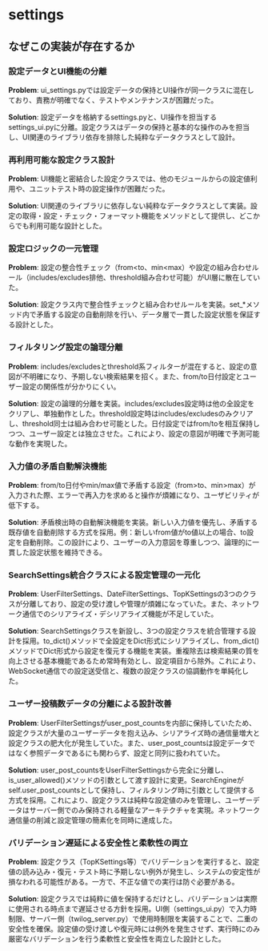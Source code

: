 # settings

## なぜこの実装が存在するか

### 設定データとUI機能の分離
**Problem**: ui_settings.pyでは設定データの保持とUI操作が同一クラスに混在しており、責務が明確でなく、テストやメンテナンスが困難だった。

**Solution**: 設定データを格納するsettings.pyと、UI操作を担当するsettings_ui.pyに分離。設定クラスはデータの保持と基本的な操作のみを担当し、UI関連のライブラリ依存を排除した純粋なデータクラスとして設計。

### 再利用可能な設定クラス設計
**Problem**: UI機能と密結合した設定クラスでは、他のモジュールからの設定値利用や、ユニットテスト時の設定操作が困難だった。

**Solution**: UI関連のライブラリに依存しない純粋なデータクラスとして実装。設定の取得・設定・チェック・フォーマット機能をメソッドとして提供し、どこからでも利用可能な設計とした。

### 設定ロジックの一元管理
**Problem**: 設定の整合性チェック（from<to、min<max）や設定の組み合わせルール（includes/excludes排他、threshold組み合わせ可能）がUI層に散在していた。

**Solution**: 設定クラス内で整合性チェックと組み合わせルールを実装。set_*メソッド内で矛盾する設定の自動削除を行い、データ層で一貫した設定状態を保証する設計とした。

### フィルタリング設定の論理分離
**Problem**: includes/excludesとthreshold系フィルターが混在すると、設定の意図が不明確になり、予期しない検索結果を招く。また、from/to日付設定とユーザー設定の関係性が分かりにくい。

**Solution**: 設定の論理的分離を実装。includes/excludes設定時は他の全設定をクリアし、単独動作とした。threshold設定時はincludes/excludesのみクリアし、threshold同士は組み合わせ可能とした。日付設定ではfrom/toを相互保持しつつ、ユーザー設定とは独立させた。これにより、設定の意図が明確で予測可能な動作を実現した。

### 入力値の矛盾自動解決機能
**Problem**: from/to日付やmin/max値で矛盾する設定（from>to、min>max）が入力された際、エラーで再入力を求めると操作が煩雑になり、ユーザビリティが低下する。

**Solution**: 矛盾検出時の自動解決機能を実装。新しい入力値を優先し、矛盾する既存値を自動削除する方式を採用。例：新しいfrom値がto値以上の場合、to設定を自動削除。この設計により、ユーザーの入力意図を尊重しつつ、論理的に一貫した設定状態を維持できる。

### SearchSettings統合クラスによる設定管理の一元化
**Problem**: UserFilterSettings、DateFilterSettings、TopKSettingsの3つのクラスが分離しており、設定の受け渡しや管理が煩雑になっていた。また、ネットワーク通信でのシリアライズ・デシリアライズ機能が不足していた。

**Solution**: SearchSettingsクラスを新設し、3つの設定クラスを統合管理する設計を採用。to_dict()メソッドで全設定をDict形式にシリアライズし、from_dict()メソッドでDict形式から設定を復元する機能を実装。重複除去は検索結果の質を向上させる基本機能であるため常時有効とし、設定項目から除外。これにより、WebSocket通信での設定送受信と、複数の設定クラスの協調動作を単純化した。

### ユーザー投稿数データの分離による設計改善
**Problem**: UserFilterSettingsがuser_post_countsを内部に保持していたため、設定クラスが大量のユーザーデータを抱え込み、シリアライズ時の通信量増大と設定クラスの肥大化が発生していた。また、user_post_countsは設定データではなく参照データであるにも関わらず、設定と同列に扱われていた。

**Solution**: user_post_countsをUserFilterSettingsから完全に分離し、is_user_allowed()メソッドの引数として渡す設計に変更。SearchEngineがself.user_post_countsとして保持し、フィルタリング時に引数として提供する方式を採用。これにより、設定クラスは純粋な設定値のみを管理し、ユーザーデータはサーバー側でのみ保持される軽量なアーキテクチャを実現。ネットワーク通信量の削減と設定管理の簡素化を同時に達成した。

### バリデーション遅延による安全性と柔軟性の両立
**Problem**: 設定クラス（TopKSettings等）でバリデーションを実行すると、設定値の読み込み・復元・テスト時に予期しない例外が発生し、システムの安定性が損なわれる可能性がある。一方で、不正な値での実行は防ぐ必要がある。

**Solution**: 設定クラスでは純粋に値を保持するだけとし、バリデーションは実際に使用される時点まで遅延させる方針を採用。UI側（settings_ui.py）で入力時制限、サーバー側（twilog_server.py）で使用時制限を実装することで、二重の安全性を確保。設定値の受け渡しや復元時には例外を発生させず、実行時にのみ厳密なバリデーションを行う柔軟性と安全性を両立した設計とした。